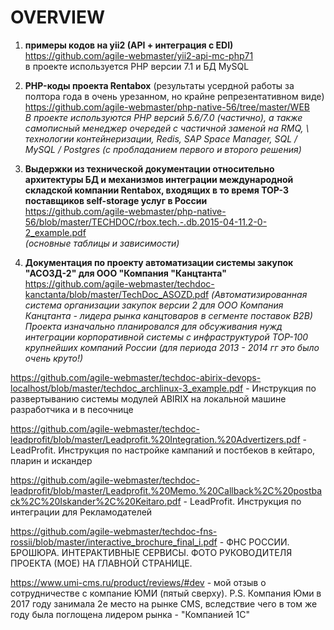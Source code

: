 # OVERVIEW

1. **примеры кодов на yii2 (API + интеграция с EDI)** \
https://github.com/agile-webmaster/yii2-api-mc-php71 \
в проекте используется PHP версии 7.1 и БД MySQL

2. **PHP-коды проекта Rentabox** (результаты усердной работы за полтора года в очень урезанном, но крайне репрезентативном виде) \
https://github.com/agile-webmaster/php-native-56/tree/master/WEB \
*В проекте используются PHP версий 5.6/7.0 (частично), а также самописный менеджер очередей с частичной заменой на RMQ, \ 
технологии контейнеризации, Redis, SAP Space Manager, SQL / MySQL / Postgres (с пробладанием первого и второго решения)*

3. **Выдержки из технической документации относительно архитектуры БД и механизмов интеграции международной складской компании Rentabox, входящих в то время TOP-3 поставщиков self-storage услуг в России** \
https://github.com/agile-webmaster/php-native-56/blob/master/TECHDOC/rbox.tech.-.db.2015-04-11.2-0-2_example.pdf \
*(основные таблицы и зависимости)*

4. **Документация по проекту автоматизации системы закупок "АСОЗД-2" для ООО "Компания "Канцтанта"**
https://github.com/agile-webmaster/techdoc-kanctanta/blob/master/TechDoc_ASOZD.pdf
*(Автоматизированная система организации закупок версии 2 для ООО Компания Канцтанта - лидера рынка канцтоваров в сегменте поставок B2B) \
Проекта изначально планировался для обсуживания нужд интеграции корпоративной системы с инфраструктурой TOP-100 крупнейших компаний России (для периода 2013 - 2014 гг это было очень круто!)*

https://github.com/agile-webmaster/techdoc-abirix-devops-localhost/blob/master/techdoc_archlinux-3_example.pdf - Инструкция по развертыванию системы модулей ABIRIX на локальной машине разработчика и в песочнице

https://github.com/agile-webmaster/techdoc-leadprofit/blob/master/Leadprofit.%20Integration.%20Advertizers.pdf - LeadProfit. Инструкция по настройке кампаний и постбеков в кейтаро, пларин и искандер

https://github.com/agile-webmaster/techdoc-leadprofit/blob/master/Leadprofit.%20Memo.%20Callback%2C%20postback%2C%20Iskander%2C%20Keitaro.pdf - LeadProfit. Инструкция по интеграции для Рекламодателей

https://github.com/agile-webmaster/techdoc-fns-rossii/blob/master/interactive_brochure_final_i.pdf - ФНС РОССИИ. БРОШЮРА. ИНТЕРАКТИВНЫЕ СЕРВИСЫ. ФОТО РУКОВОДИТЕЛЯ ПРОЕКТА (МОЕ) НА ГЛАВНОЙ СТРАНИЦЕ.

https://www.umi-cms.ru/product/reviews/#dev - мой отзыв о сотрудничестве с компание ЮМИ (пятый сверху). P.S. Компания Юми в 2017 году занимала 2е место на рынке CMS, вследствие чего в том же году была поглощена лидером рынка - "Компанией 1С"

